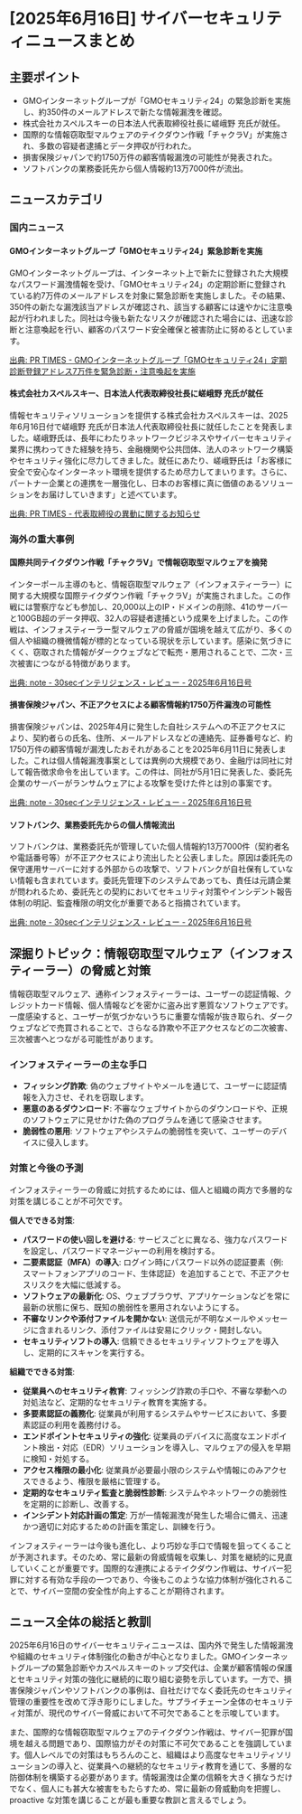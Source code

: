 # [2025年6月16日] サイバーセキュリティニュースまとめ

## 主要ポイント

*   GMOインターネットグループが「GMOセキュリティ24」の緊急診断を実施し、約350件のメールアドレスで新たな情報漏洩を確認。
*   株式会社カスペルスキーの日本法人代表取締役社長に嵯峨野 充氏が就任。
*   国際的な情報窃取型マルウェアのテイクダウン作戦「チャクラV」が実施され、多数の容疑者逮捕とデータ押収が行われた。
*   損害保険ジャパンで約1750万件の顧客情報漏洩の可能性が発表された。
*   ソフトバンクの業務委託先から個人情報約13万7000件が流出。

## ニュースカテゴリ

### 国内ニュース

#### GMOインターネットグループ「GMOセキュリティ24」緊急診断を実施

GMOインターネットグループは、インターネット上で新たに登録された大規模なパスワード漏洩情報を受け、「GMOセキュリティ24」の定期診断に登録されている約7万件のメールアドレスを対象に緊急診断を実施しました。その結果、350件の新たな漏洩該当アドレスが確認され、該当する顧客には速やかに注意喚起が行われました。同社は今後も新たなリスクが確認された場合には、迅速な診断と注意喚起を行い、顧客のパスワード安全確保と被害防止に努めるとしています。

[出典: PR TIMES - GMOインターネットグループ「GMOセキュリティ24」定期診断登録アドレス7万件を緊急診断・注意喚起を実施](https://prtimes.jp/main/html/rd/p/000004881.000000136.html)

#### 株式会社カスペルスキー、日本法人代表取締役社長に嵯峨野 充氏が就任

情報セキュリティソリューションを提供する株式会社カスペルスキーは、2025年6月16日付で嵯峨野 充氏が日本法人代表取締役社長に就任したことを発表しました。嵯峨野氏は、長年にわたりネットワークビジネスやサイバーセキュリティ業界に携わってきた経験を持ち、金融機関や公共団体、法人のネットワーク構築やセキュリティ強化に尽力してきました。就任にあたり、嵯峨野氏は「お客様に安全で安心なインターネット環境を提供するため尽力してまいります。さらに、パートナー企業との連携を一層強化し、日本のお客様に真に価値のあるソリューションをお届けしていきます」と述べています。

[出典: PR TIMES - 代表取締役の異動に関するお知らせ](https://prtimes.jp/main/html/rd/p/000000473.000011471.html)

### 海外の重大事例

#### 国際共同テイクダウン作戦「チャクラV」で情報窃取型マルウェアを摘発

インターポール主導のもと、情報窃取型マルウェア（インフォスティーラー）に関する大規模な国際テイクダウン作戦「チャクラV」が実施されました。この作戦には警察庁なども参加し、20,000以上のIP・ドメインの削除、41のサーバーと100GB超のデータ押収、32人の容疑者逮捕という成果を上げました。この作戦は、インフォスティーラー型マルウェアの脅威が国境を越えて広がり、多くの個人や組織の機微情報が標的となっている現状を示しています。感染に気づきにくく、窃取された情報がダークウェブなどで転売・悪用されることで、二次・三次被害につながる特徴があります。

[出典: note - 30secインテリジェンス・レビュー - 2025年6月16日号](https://note.com/h12o/n/n9ceeaa91a018)

#### 損害保険ジャパン、不正アクセスによる顧客情報約1750万件漏洩の可能性

損害保険ジャパンは、2025年4月に発生した自社システムへの不正アクセスにより、契約者らの氏名、住所、メールアドレスなどの連絡先、証券番号など、約1750万件の顧客情報が漏洩したおそれがあることを2025年6月11日に発表しました。これは個人情報漏洩事案としては異例の大規模であり、金融庁は同社に対して報告徴求命令を出しています。この件は、同社が5月1日に発表した、委託先企業のサーバーがランサムウェアによる攻撃を受けた件とは別の事案です。

[出典: note - 30secインテリジェンス・レビュー - 2025年6月16日号](https://note.com/h12o/n/n9ceeaa91a018)

#### ソフトバンク、業務委託先からの個人情報流出

ソフトバンクは、業務委託先が管理していた個人情報約13万7000件（契約者名や電話番号等）が不正アクセスにより流出したと公表しました。原因は委託先の保守運用サーバーに対する外部からの攻撃で、ソフトバンクが自社保有していない情報も含まれています。委託先管理下のシステムであっても、責任は元請企業が問われるため、委託先との契約においてセキュリティ対策やインシデント報告体制の明記、監査権限の明文化が重要であると指摘されています。

[出典: note - 30secインテリジェンス・レビュー - 2025年6月16日号](https://note.com/h12o/n/n9ceeaa91a018)

## 深掘りトピック：情報窃取型マルウェア（インフォスティーラー）の脅威と対策

情報窃取型マルウェア、通称インフォスティーラーは、ユーザーの認証情報、クレジットカード情報、個人情報などを密かに盗み出す悪質なソフトウェアです。一度感染すると、ユーザーが気づかないうちに重要な情報が抜き取られ、ダークウェブなどで売買されることで、さらなる詐欺や不正アクセスなどの二次被害、三次被害へとつながる可能性があります。

### インフォスティーラーの主な手口

*   **フィッシング詐欺**: 偽のウェブサイトやメールを通じて、ユーザーに認証情報を入力させ、それを窃取します。
*   **悪意のあるダウンロード**: 不審なウェブサイトからのダウンロードや、正規のソフトウェアに見せかけた偽のプログラムを通じて感染させます。
*   **脆弱性の悪用**: ソフトウェアやシステムの脆弱性を突いて、ユーザーのデバイスに侵入します。

### 対策と今後の予測

インフォスティーラーの脅威に対抗するためには、個人と組織の両方で多層的な対策を講じることが不可欠です。

**個人でできる対策**:

*   **パスワードの使い回しを避ける**: サービスごとに異なる、強力なパスワードを設定し、パスワードマネージャーの利用を検討する。
*   **二要素認証（MFA）の導入**: ログイン時にパスワード以外の認証要素（例: スマートフォンアプリのコード、生体認証）を追加することで、不正アクセスリスクを大幅に低減する。
*   **ソフトウェアの最新化**: OS、ウェブブラウザ、アプリケーションなどを常に最新の状態に保ち、既知の脆弱性を悪用されないようにする。
*   **不審なリンクや添付ファイルを開かない**: 送信元が不明なメールやメッセージに含まれるリンク、添付ファイルは安易にクリック・開封しない。
*   **セキュリティソフトの導入**: 信頼できるセキュリティソフトウェアを導入し、定期的にスキャンを実行する。

**組織でできる対策**:

*   **従業員へのセキュリティ教育**: フィッシング詐欺の手口や、不審な挙動への対処法など、定期的なセキュリティ教育を実施する。
*   **多要素認証の義務化**: 従業員が利用するシステムやサービスにおいて、多要素認証の利用を義務付ける。
*   **エンドポイントセキュリティの強化**: 従業員のデバイスに高度なエンドポイント検出・対応（EDR）ソリューションを導入し、マルウェアの侵入を早期に検知・対処する。
*   **アクセス権限の最小化**: 従業員が必要最小限のシステムや情報にのみアクセスできるよう、権限を厳格に管理する。
*   **定期的なセキュリティ監査と脆弱性診断**: システムやネットワークの脆弱性を定期的に診断し、改善する。
*   **インシデント対応計画の策定**: 万が一情報漏洩が発生した場合に備え、迅速かつ適切に対応するための計画を策定し、訓練を行う。

インフォスティーラーは今後も進化し、より巧妙な手口で情報を狙ってくることが予測されます。そのため、常に最新の脅威情報を収集し、対策を継続的に見直していくことが重要です。国際的な連携によるテイクダウン作戦は、サイバー犯罪に対する有効な手段の一つであり、今後もこのような協力体制が強化されることで、サイバー空間の安全性が向上することが期待されます。

## ニュース全体の総括と教訓

2025年6月16日のサイバーセキュリティニュースは、国内外で発生した情報漏洩や組織のセキュリティ体制強化の動きが中心となりました。GMOインターネットグループの緊急診断やカスペルスキーのトップ交代は、企業が顧客情報の保護とセキュリティ対策の強化に継続的に取り組む姿勢を示しています。一方で、損害保険ジャパンやソフトバンクの事例は、自社だけでなく委託先のセキュリティ管理の重要性を改めて浮き彫りにしました。サプライチェーン全体のセキュリティ対策が、現代のサイバー脅威において不可欠であることを示唆しています。

また、国際的な情報窃取型マルウェアのテイクダウン作戦は、サイバー犯罪が国境を越える問題であり、国際協力がその対策に不可欠であることを強調しています。個人レベルでの対策はもちろんのこと、組織はより高度なセキュリティソリューションの導入と、従業員への継続的なセキュリティ教育を通じて、多層的な防御体制を構築する必要があります。情報漏洩は企業の信頼を大きく損なうだけでなく、個人にも甚大な被害をもたらすため、常に最新の脅威動向を把握し、 proactive な対策を講じることが最も重要な教訓と言えるでしょう。


